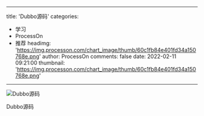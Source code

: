 
---
title: 'Dubbo源码'
categories: 
 - 学习
 - ProcessOn
 - 推荐
headimg: 'https://img.processon.com/chart_image/thumb/60c1fb84e401fd34a150768e.png'
author: ProcessOn
comments: false
date: 2022-02-11 09:21:00
thumbnail: 'https://img.processon.com/chart_image/thumb/60c1fb84e401fd34a150768e.png'
---

<div>   
<img class="thumb" alt="Dubbo源码" src="https://img.processon.com/chart_image/thumb/60c1fb84e401fd34a150768e.png" referrerpolicy="no-referrer">
<p>Dubbo源码</p>  
</div>
            